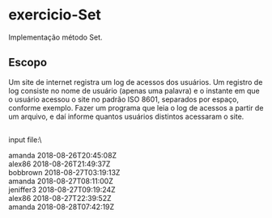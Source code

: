 # exercicio-Set
Implementação método Set.
## Escopo
Um site de internet registra um log de acessos dos usuários. Um registro de log consiste no nome de usuário (apenas uma palavra) e o instante em que o usuário acessou o site no padrão ISO 8601, separados por espaço, conforme exemplo. Fazer um programa que leia o log de acessos a partir de um arquivo, e daí informe quantos usuários distintos acessaram o site.
##
input file:\

amanda 2018-08-26T20:45:08Z\
alex86 2018-08-26T21:49:37Z\
bobbrown 2018-08-27T03:19:13Z\
amanda 2018-08-27T08:11:00Z\
jeniffer3 2018-08-27T09:19:24Z\
alex86 2018-08-27T22:39:52Z\
amanda 2018-08-28T07:42:19Z
